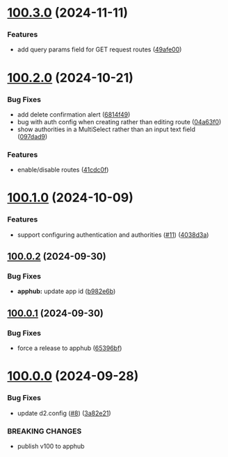 # [100.3.0](https://github.com/dhis2/route-manager-app/compare/v100.2.0...v100.3.0) (2024-11-11)


### Features

* add query params field for GET request routes ([49afe00](https://github.com/dhis2/route-manager-app/commit/49afe00896690754beb9723c7b3532a11aa076c8))

# [100.2.0](https://github.com/dhis2/route-manager-app/compare/v100.1.0...v100.2.0) (2024-10-21)


### Bug Fixes

* add delete confirmation alert ([6814f49](https://github.com/dhis2/route-manager-app/commit/6814f49a06b8133e2f254f6d3894add56c5d97f1))
* bug with auth config when creating rather than editing route ([04a63f0](https://github.com/dhis2/route-manager-app/commit/04a63f07bcfe938fc8db4064b8658920b5948f0b))
* show authorities in a MultiSelect rather than an input text field ([097dad9](https://github.com/dhis2/route-manager-app/commit/097dad96d8759cf86809dcfe3072f72e00fb9367))


### Features

* enable/disable routes ([41cdc0f](https://github.com/dhis2/route-manager-app/commit/41cdc0ff47b119331b1681e804c7da9fc547ddfb))

# [100.1.0](https://github.com/dhis2/route-manager-app/compare/v100.0.2...v100.1.0) (2024-10-09)


### Features

* support configuring authentication and authorities ([#11](https://github.com/dhis2/route-manager-app/issues/11)) ([4038d3a](https://github.com/dhis2/route-manager-app/commit/4038d3a52d1953eadedb70ab8b13a0af45409251))

## [100.0.2](https://github.com/dhis2/route-manager-app/compare/v100.0.1...v100.0.2) (2024-09-30)


### Bug Fixes

* **apphub:** update app id ([b982e6b](https://github.com/dhis2/route-manager-app/commit/b982e6b334e140c13828e5eeeb0c0307e6a2197a))

## [100.0.1](https://github.com/dhis2/route-manager-app/compare/v100.0.0...v100.0.1) (2024-09-30)


### Bug Fixes

* force a release to apphub ([65396bf](https://github.com/dhis2/route-manager-app/commit/65396bf5caf3ac28f1fb297216811613706504ed))

# [100.0.0](https://github.com/dhis2/route-manager-app/compare/v99.9.9...v100.0.0) (2024-09-28)


### Bug Fixes

* update d2.config ([#8](https://github.com/dhis2/route-manager-app/issues/8)) ([3a82e21](https://github.com/dhis2/route-manager-app/commit/3a82e218c4e7fdce4e68c8ced3d44dd083888fd7))


### BREAKING CHANGES

* publish v100 to apphub
